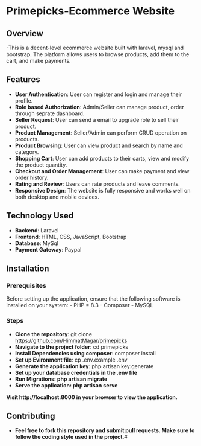 # Primepicks-Ecommerce Website

## Overview
-This is a decent-level ecommerce website built with laravel, mysql and bootstrap. The platform allows users to browse products, add them to the cart, and make payments.


## Features
 - **User Authentication**: User can register and login and manage their profile.
 - **Role based Authorization**: Admin/Seller can manage product, order through seprate dashboard.
 - **Seller Request**: User can send a email to upgrade role to sell their product.
 - **Product Management**: Seller/Admin can perform CRUD operation on products.
 - **Product Browsing**: User can view product and search by name and category.
 - **Shopping Cart**: User can add products to their carts, view and modify the product quantity.
 - **Checkout and Order Management**: User can make payment and view order history.
 - **Rating and Review**: Users can rate products and leave comments.
 - **Responsive Design**: The website is fully responsive and works well on both desktop and mobile devices.


## Technology Used
 - **Backend**: Laravel
 - **Frontend**: HTML, CSS, JavaScript, Bootstrap
 - **Database**: MySql
 - **Payment Gateway**: Paypal


## Installation

 ### Prerequisites
 Before setting up the application, ensure that the following software is installed on your system:
    - PHP = 8.3
    - Composer
    - MySQL

 ### Steps
   - **Clone the repository**: git clone https://github.com/HimmatMagar/primepicks 
   - **Navigate to the project folder**: cd primepicks
   - **Install Dependencies using composer**: composer install
   - **Set up Evironment file**:  cp .env.example .env
   - **Generate the application key**: php artisan key:generate
   - **Set up your database credentials in the .env file**
   - **Run Migrations: php artisan migrate**
   - **Serve the application: php artisan serve**

**Visit http://localhost:8000 in your browser to view the application.**


## Contributing
 - **Feel free to fork this repository and submit pull requests. Make sure to follow the coding style used in the project.**#
